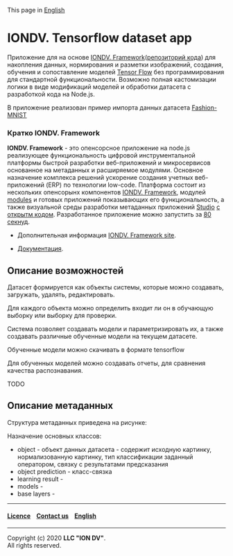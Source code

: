 This page in [English](./README.md)

# IONDV. Tensorflow dataset app 
Приложение для на основе [IONDV. Framework](https://iondv.com)([репозиторий кода](https://github.com/iondv/framework)) 
для накопления данных, нормирования и разметки изображений, создания, обучения и сопоставление моделей [Tensor Flow](https://www.tensorflow.org/) без программирования 
для стандартной функциональности. Возможно полная кастомизации логики в виде модификаций моделей и обработки датасета с разработкой кода на Node.js.

В приложение реализован пример импорта данных датасета [Fashion-MNIST](https://github.com/zalandoresearch/fashion-mnist)

### Кратко IONDV. Framework

**IONDV. Framework** - это опенсорсное приложение на node.js реализующее функциональность цифровой инструментальной платформы 
быстрой разработки веб-приложений и микросервисов основанное на метаданных и расширяемое модулями. Основное назначение комплекса решений
ускорение создания учетных веб-приложений (ERP) по технологии low-code. Платформа состоит из нескольких опенсорынх компонентов [IONDV. Framework](https://github.com/iondv/framework), модулей
[modules](https://github.com/topics/iondv-module) и готовых приложений показывающих его функциональность, а также
визуальной среды разработки метаданных приложений [Studio](https://studio.iondv.com) [с открытм кодом](https://github.com/iondv/studio). 
Разработанное приложение можно запустить за [80 секнуд](https://youtu.be/s7q9_YXkeEo).

* Дополнительная информация [IONDV. Framework site](https://iondv.com). 

* [Документация](https://iondv.readthedocs.io/ru/latest/).

## Описание возможностей

Датасет формируется как объекты системы, которые можно создавать, загружать, удалять, редактировать.

Для каждого объекта можно определить входит ли он в обучающую выборку или выборку для проверки.

Система позволяет создавать модели и параметризировать их, а также создавать различные обученные модели на текущем датасете. 

Обученные модели можно скачивать в формате tensorflow

Для обученных моделей можно создавать отчеты, для сравнения качества распознавания.

TODO

## Описание метаданных

Структура метаданных приведена на рисунке:

Назначение основных классов:
* object - объект данных датасета - содержит исходную картинку, нормализованную картинку, тип классификации заданный оператором, связку с результатами предсказания
* object prediction - класс-связка 
* learning result - 
* models - 
* base layers - 


 --------------------------------------------------------------------------  
 
 
  #### [Licence](/LICENSE) &ensp;  [Contact us](https://iondv.ru) &ensp;  [English](./README.md)&ensp;           
 
 
 --------------------------------------------------------------------------  
 
 Copyright (c) 2020 **LLC "ION DV"**.  
 All rights reserved. 
